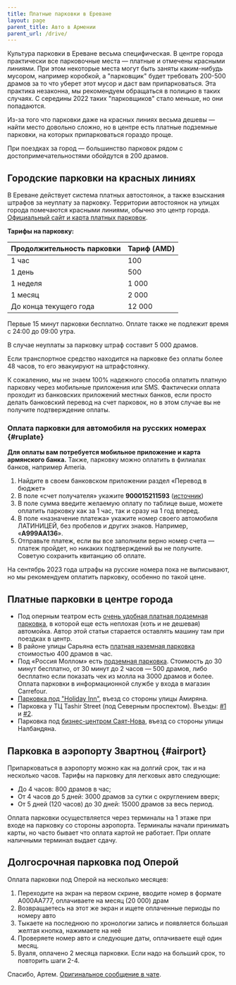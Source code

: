 ```yaml
---
title: Платные парковки в Ереване
layout: page
parent_title: Авто в Армении
parent_url: /drive/
---
```


Культура парковки в Ереване весьма специфическая. В центре города практически все парковочные места — платные и отмечены
красными линиями. При этом некоторые места могут быть заняты каким-нибудь мусором, например коробкой, а "парковщик" будет
требовать 200-500 драмов за то что уберет этот мусор и даст вам припарковаться. Эта практика незаконна, мы рекомендуем
обращаться в полицию в таких случаях. С середины 2022 таких "парковщиков" стало меньше, но они попадаются.

Из-за того что парковки даже на красных линиях весьма дешевы — найти место довольно сложно, но в центре есть платные подземные парковки,
на которых припарковаться гораздо проще.

При поездках за город — большинство парковок рядом с достопримечательностями обойдутся в 200 драмов.

## Городские парковки на красных линиях

В Ереване действует система платных автостоянок, а также взыскания штрафов за неуплату за парковку. Территории автостоянок на улицах города помечаются красными линиями, обычно это центр города. [Официальный сайт и карта платных парковок](https://www.pcs.am/map/).

**Тарифы на парковку:**

| Продолжительность парковки | Тариф (AMD) |
|----------------------------|-------------|
| 1 час                      | 100         |
| 1 день                     | 500         |
| 1 неделя                   | 1 000       |
| 1 месяц                    | 2 000       |
| До конца текущего года     | 12 000      |

Первые 15 минут парковки бесплатно. Оплате также не подлежит время с 24:00 до 09:00 утра.

В случае неуплаты за парковку штраф составит 5 000 драмов.

Если транспортное средство находится на парковке без оплаты более 48 часов, то его эвакуируют на штрафстоянку.

К сожалению, мы не знаем 100% надежного способа оплатить платную парковку через мобильные приложения или SMS. Фактически оплата проходит из банковских приложений местных банков, если просто делать банковский перевод на счет парковок, но в этом случае вы не получите подтверждение оплаты.

### Оплата парковки для автомобиля на русских номерах {#ruplate}

**Для оплаты вам потребуется мобильное приложение и карта армянского банка.** Также, парковку можно оплатить в филиалах банков, например Ameria.

1. Найдите в своем банковском приложении раздел «Перевод в бюджет»
2. В поле «счет получателя» укажите **900015211593** ([источник](https://www.pcs.am/payments/))
3. В поле сумма введите желаемую оплату по таблице выше, можете оплатить парковку как за 1 час, так и сразу на 1 год вперед.
4. В поле «назначение платежа» укажите номер своего автомобиля ЛАТИНИЦЕЙ, без пробелов и других знаков. Например, «**A999AA136**».
5. Отправьте платеж, если вы все заполнили верно номер счета — платеж пройдет, но никаких подтверждений вы не получите. Советую сохранить квитанцию об оплате.

На сентябрь 2023 года штрафы на русские номера пока не выписывают, но мы рекомендуем оплатить парковку, особенно по такой цене.

## Платные парковки в центре города

- Под оперным театром есть [очень удобная платная подземная парковка](https://yandex.ru/maps/org/avtomobilnaya_parkovka/133027685862/), в которой еще есть неплохая (хоть и не дешевая) автомойка. Автор этой статьи старается оставлять машину там при поездках в центр.
- В районе улицы Сарьяна есть [платная наземная парковка](https://yandex.ru/maps/org/avtomobilnaya_parkovka/107922928845/) стоимостью 400 драмов в час.
- Под «Россия Моллом» есть [подземная парковка](https://yandex.ru/maps/org/avtomoyka/136546979584/). Стоимость до 30 минут бесплатно, от 30 минут до 2 часов — 500 драмов, либо бесплатно если показать чек из молла на 3000 драмов и более. Оплата парковки в информационной службе у входа в магазин Carrefour.
- [Парковка под "Holiday Inn"](https://yandex.ru/maps/org/holiday_inn_yerevan/19291316374/), въезд со стороны улицы Амиряна.
- Парковка у ТЦ Tashir Street (под Северным проспектом). Въезды: [#1](https://yandex.ru/maps/org/avtomobilnaya_parkovka/184521527787/) и [#2](https://yandex.ru/maps/org/avtomobilnaya_parkovka/149864202219/).
- Парковка под [бизнес-центром Саят-Нова](https://yandex.ru/maps/org/sayat_nova/25813458183/), въезд со стороны улицы Налбандяна.

## Парковка в аэропорту Звартноц {#airport}

Припарковаться в аэропорту можно как на долгий срок, так и на несколько часов. Тарифы на парковку для легковых авто следующие:

- До 4 часов: 800 драмов в час;
- От 4 часов до 5 дней: 3000 драмов за сутки с округлением вверх;
- От 5 дней (120 часов) до 30 дней: 15000 драмов за весь период.

Оплата парковки осуществляется через терминалы на 1 этаже при входе на парковку со стороны аэропорта. Терминалы начали принимать карты, но часто бывает что оплата картой не работает. При оплате наличными терминал выдает сдачу.

## Долгосрочная парковка под Оперой

Оплата парковки под Оперой на несколько месяцев:

1. Переходите на экран на первом скрине, вводите номер в формате A000AA777, оплачиваете на месяц (20 000) драм
2. Возвращаетесь на этот же экран и ищете оплаченные периоды по номеру авто
3. Тыкаете на последнюю по хронологии запись и появляется большая желтая кнопка, нажимаете на неё
4. Проверяете номер авто и следующие даты, оплачиваете ещё один месяц.
5. Вуаля, оплачено 2 месяца парковки. Если надо на больший срок, то повторить шаги 2-4.

Спасибо, Артем. [Оригинальное сообщение в чате](https://t.me/am_autoclub/44524).

